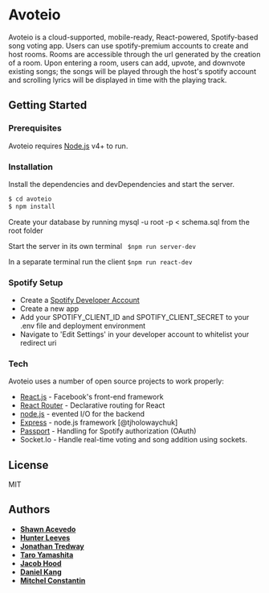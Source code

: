 # Avoteio 

Avoteio is a cloud-supported, mobile-ready, React-powered, Spotify-based song voting app. Users can use spotify-premium accounts to create and host rooms. Rooms are accessible through the url generated by the creation of a room. Upon entering a room, users can add, upvote, and downvote existing songs; the songs will be played through the host's spotify account and scrolling lyrics will be displayed in time with the playing track. 

## Getting Started

### Prerequisites
Avoteio requires [Node.js](https://nodejs.org/) v4+ to run.

### Installation
Install the dependencies and devDependencies and start the server.
```sh
$ cd avoteio
$ npm install
```
Create your database by running mysql -u root -p < schema.sql from the root folder

Start the server in its own terminal
 ``` $npm run server-dev```
 
 In a separate terminal run the client
 ``` $npm run react-dev ```

### Spotify Setup
* Create a [Spotify Developer Account](https://developer.spotify.com/dashboard/login)
* Create a new app
* Add your SPOTIFY\_CLIENT\_ID and SPOTIFY\_CLIENT\_SECRET to your .env file and deployment environment
* Navigate to 'Edit Settings' in your developer account to whitelist your redirect uri

### Tech

Avoteio uses a number of open source projects to work properly:

* [React.js](https://reactjs.org/) - Facebook's front-end framework
* [React Router](https://reacttraining.com/react-router/) - Declarative routing for React
* [node.js](https://nodejs.org/en/) - evented I/O for the backend
* [Express](https://expressjs.com/) - node.js framework [@tjholowaychuk]
* [Passport](http://www.passportjs.org/docs/oauth/) - Handling for Spotify authorization (OAuth)
* Socket.Io - Handle real-time voting and song addition using sockets.


License
----

MIT

## Authors
* [**Shawn Acevedo**](https://github.com/shawnxa)
* [**Hunter Leeves**](https://github.com/foyy)
* [**Jonathan Tredway**](https://github.com/tredway91)
* [**Taro Yamashita** ](https://github.com/taroyamashita)
* [**Jacob Hood** ](https://github.com/jacobwhood)
* [**Daniel Kang** ](https://github.com/danielkang674)
* [**Mitchel Constantin** ](https://github.com/mitchelconstantin)
